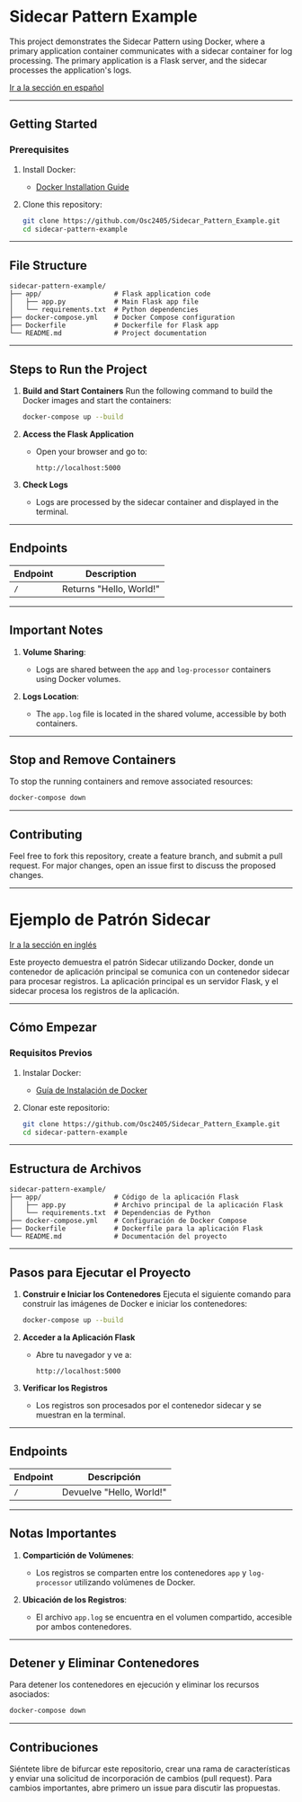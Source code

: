 # Sidecar Pattern Example

This project demonstrates the Sidecar Pattern using Docker, where a primary application container communicates with a sidecar container for log processing. The primary application is a Flask server, and the sidecar processes the application's logs.

[Ir a la sección en español](#ejemplo-de-patr%C3%B3n-sidecar)

---

## **Getting Started**

### **Prerequisites**

1. Install Docker:
   - [Docker Installation Guide](https://docs.docker.com/get-docker/)

2. Clone this repository:
   ```bash
   git clone https://github.com/Osc2405/Sidecar_Pattern_Example.git
   cd sidecar-pattern-example
   ```

---

## **File Structure**
```
sidecar-pattern-example/
├── app/                  # Flask application code
│   ├── app.py            # Main Flask app file
│   └── requirements.txt  # Python dependencies
├── docker-compose.yml    # Docker Compose configuration
├── Dockerfile            # Dockerfile for Flask app
└── README.md             # Project documentation
```

---

## **Steps to Run the Project**

1. **Build and Start Containers**
   Run the following command to build the Docker images and start the containers:
   ```bash
   docker-compose up --build
   ```

2. **Access the Flask Application**
   - Open your browser and go to:
     ```
     http://localhost:5000
     ```

3. **Check Logs**
   - Logs are processed by the sidecar container and displayed in the terminal.

---

## **Endpoints**

| Endpoint | Description             |
|----------|-------------------------|
| `/`      | Returns "Hello, World!" |

---

## **Important Notes**

1. **Volume Sharing**:
   - Logs are shared between the `app` and `log-processor` containers using Docker volumes.

2. **Logs Location**:
   - The `app.log` file is located in the shared volume, accessible by both containers.

---

## **Stop and Remove Containers**

To stop the running containers and remove associated resources:
```bash
docker-compose down
```

---

## **Contributing**

Feel free to fork this repository, create a feature branch, and submit a pull request. For major changes, open an issue first to discuss the proposed changes.

---

# Ejemplo de Patrón Sidecar

[Ir a la sección en inglés](#sidecar-pattern-example)

Este proyecto demuestra el patrón Sidecar utilizando Docker, donde un contenedor de aplicación principal se comunica con un contenedor sidecar para procesar registros. La aplicación principal es un servidor Flask, y el sidecar procesa los registros de la aplicación.

---

## **Cómo Empezar**

### **Requisitos Previos**

1. Instalar Docker:
   - [Guía de Instalación de Docker](https://docs.docker.com/get-docker/)

2. Clonar este repositorio:
   ```bash
   git clone https://github.com/Osc2405/Sidecar_Pattern_Example.git
   cd sidecar-pattern-example
   ```

---

## **Estructura de Archivos**
```
sidecar-pattern-example/
├── app/                  # Código de la aplicación Flask
│   ├── app.py            # Archivo principal de la aplicación Flask
│   └── requirements.txt  # Dependencias de Python
├── docker-compose.yml    # Configuración de Docker Compose
├── Dockerfile            # Dockerfile para la aplicación Flask
└── README.md             # Documentación del proyecto
```

---

## **Pasos para Ejecutar el Proyecto**

1. **Construir e Iniciar los Contenedores**
   Ejecuta el siguiente comando para construir las imágenes de Docker e iniciar los contenedores:
   ```bash
   docker-compose up --build
   ```

2. **Acceder a la Aplicación Flask**
   - Abre tu navegador y ve a:
     ```
     http://localhost:5000
     ```

3. **Verificar los Registros**
   - Los registros son procesados por el contenedor sidecar y se muestran en la terminal.

---

## **Endpoints**

| Endpoint | Descripción             |
|----------|-------------------------|
| `/`      | Devuelve "Hello, World!" |

---

## **Notas Importantes**

1. **Compartición de Volúmenes**:
   - Los registros se comparten entre los contenedores `app` y `log-processor` utilizando volúmenes de Docker.

2. **Ubicación de los Registros**:
   - El archivo `app.log` se encuentra en el volumen compartido, accesible por ambos contenedores.

---

## **Detener y Eliminar Contenedores**

Para detener los contenedores en ejecución y eliminar los recursos asociados:
```bash
docker-compose down
```

---

## **Contribuciones**

Siéntete libre de bifurcar este repositorio, crear una rama de características y enviar una solicitud de incorporación de cambios (pull request). Para cambios importantes, abre primero un issue para discutir las propuestas.
